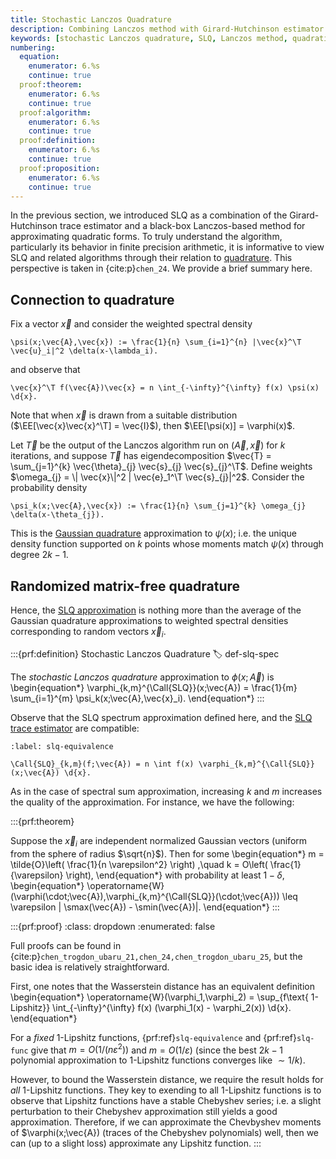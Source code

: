 ```yaml
---
title: Stochastic Lanczos Quadrature
description: Combining Lanczos method with Girard-Hutchinson estimator for matrix function trace estimation
keywords: [stochastic Lanczos quadrature, SLQ, Lanczos method, quadratic forms, matrix functions, polynomial approximation, error bounds]
numbering:
  equation:
    enumerator: 6.%s
    continue: true
  proof:theorem:
    enumerator: 6.%s
    continue: true
  proof:algorithm:
    enumerator: 6.%s
    continue: true
  proof:definition:
    enumerator: 6.%s
    continue: true
  proof:proposition:
    enumerator: 6.%s
    continue: true
---
```


In the previous section, we introduced SLQ as a combination of the Girard-Hutchinson trace estimator and a black-box Lanczos-based method for approximating quadratic forms.
To truly understand the algorithm, particularly its behavior in finite precision arithmetic, it is informative to view SLQ and related algorithms through their relation to [quadrature](https://en.wikipedia.org/wiki/Quadrature_(mathematics)).
This perspective is taken in {cite:p}`chen_24`.
We provide a brief summary here.


## Connection to quadrature

Fix a vector $\vec{x}$ and consider the weighted spectral density 
```{math}
\psi(x;\vec{A},\vec{x}) := \frac{1}{n} \sum_{i=1}^{n} |\vec{x}^\T \vec{u}_i|^2 \delta(x-\lambda_i).
```
and observe that 
```{math}
\vec{x}^\T f(\vec{A})\vec{x} = n \int_{-\infty}^{\infty} f(x) \psi(x) \d{x}.
```
Note that when $\vec{x}$ is drawn from a suitable distribution ($\EE[\vec{x}\vec{x}^\T] = \vec{I}$), then $\EE[\psi(x)] = \varphi(x)$.


Let $\vec{T}$ be the output of the Lanczos algorithm run on $(\vec{A},\vec{x})$ for $k$ iterations, and suppose $\vec{T}$ has eigendecomposition $\vec{T} = \sum_{j=1}^{k} \vec{\theta}_{j} \vec{s}_{j} \vec{s}_{j}^\T$.
Define weights $\omega_{j} = \| \vec{x}\|^2 | \vec{e}_1^\T \vec{s}_{j}|^2$.
Consider the probability density 
```{math}
\psi_k(x;\vec{A},\vec{x}) := \frac{1}{n} \sum_{j=1}^{k} \omega_{j} \delta(x-\theta_{j}).
```
This is the [Gaussian quadrature]() approximation to $\psi(x)$; i.e. the unique density function supported on $k$ points whose moments match $\psi(x)$ through degree $2k-1$. 




## Randomized matrix-free quadrature

Hence, the [SLQ approximation](#def-slq-spec) is nothing more than the average of the Gaussian quadrature approximations to weighted spectral densities corresponding to random vectors $\vec{x}_i$.


:::{prf:definition} Stochastic Lanczos Quadrature
:label: def-slq-spec

The *stochastic Lanczos quadrature* approximation to $\phi(x;\vec{A})$ is 
\begin{equation*}
\varphi_{k,m}^{\Call{SLQ}}(x;\vec{A})
= \frac{1}{m} \sum_{i=1}^{m} \psi_k(x;\vec{A},\vec{x}_i).
\end{equation*}
:::


Observe that the SLQ spectrum approximation defined here, and the [SLQ trace estimator](slq-trace) are compatible:
```{math}
:label: slq-equivalence

\Call{SLQ}_{k,m}(f;\vec{A}) = n \int f(x) \varphi_{k,m}^{\Call{SLQ}}(x;\vec{A}) \d{x}.
```

As in the case of spectral sum approximation, increasing $k$ and $m$ increases the quality of the approximation. 
For instance, we have the following:

:::{prf:theorem}


Suppose the $\vec{x}_i$ are independent normalized Gaussian vectors (uniform from the sphere of radius $\sqrt{n}$).
Then for some
\begin{equation*}
 m = \tilde{O}\left( \frac{1}{n \varepsilon^2} \right)
 ,\quad 
 k = O\left( \frac{1}{\varepsilon} \right),
\end{equation*}
with probability at least $1-\delta$,
\begin{equation*}
\operatorname{W}(\varphi(\cdot;\vec{A}),\varphi_{k,m}^{\Call{SLQ}}(\cdot;\vec{A}))
\leq \varepsilon | \smax(\vec{A}) - \smin(\vec{A})|.
\end{equation*}
:::

:::{prf:proof}
:class: dropdown 
:enumerated: false

Full proofs can be found in {cite:p}`chen_trogdon_ubaru_21,chen_24,chen_trogdon_ubaru_25`, but the basic idea is relatively straightforward. 


First, one notes that the Wasserstein distance has an equivalent definition 
\begin{equation*}
\operatorname{W}(\varphi_1,\varphi_2) = \sup_{f\text{ 1-Lipshitz}} \int_{-\infty}^{\infty} f(x) (\varphi_1(x) - \varphi_2(x)) \d{x}.
\end{equation*}

For a *fixed* 1-Lipshitz functions, {prf:ref}`slq-equivalence` and {prf:ref}`slq-func` give that $m = O(1/(n\varepsilon^2))$ and $m = O(1/\varepsilon)$ (since the best $2k-1$ polynomial approximation to 1-Lipshitz functions converges like $\sim 1/k$).

However, to bound the Wasserstein distance, we require the result holds for *all* 1-Lipshitz functions. 
They key to exending to all 1-Lipshitz functions is to observe that Lipshitz functions have a stable Chebyshev series; i.e. a slight perturbation to their Chebyshev approximation still yields a good approximation. 
Therefore, if we can approximate the Chevbyshev moments of $\varphi(x;\vec{A}) (traces of the Chebyshev polynomials) well, then we can (up to a slight loss) approximate any Lipshitz function.
:::

